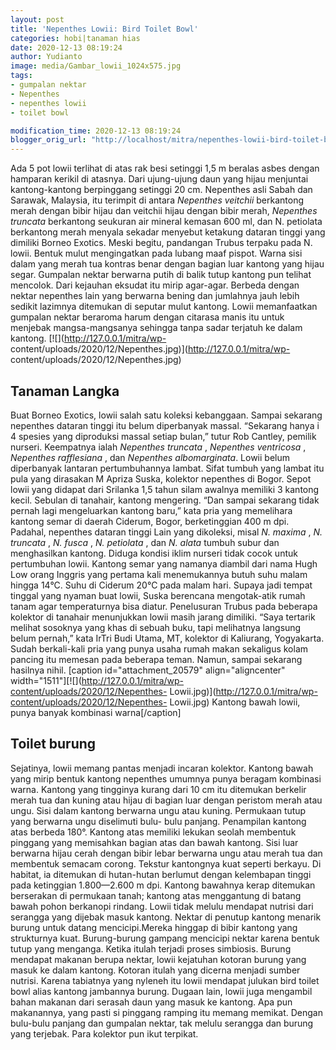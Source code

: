 ```yaml
---
layout: post
title: 'Nepenthes Lowii: Bird Toilet Bowl'
categories: hobi|tanaman hias
date: 2020-12-13 08:19:24
author: Yudianto
image: media/Gambar_lowii_1024x575.jpg
tags:
- gumpalan nektar
- Nepenthes
- nepenthes lowii
- toilet bowl

modification_time: 2020-12-13 08:19:24
blogger_orig_url: "http://localhost/mitra/nepenthes-lowii-bird-toilet-bowl.html"
---
```


Ada 5 pot lowii terlihat di atas rak besi setinggi 1,5 m beralas asbes dengan
hamparan kerikil di atasnya. Dari ujung-ujung daun yang hijau menjuntai
kantong-kantong berpinggang setinggi 20 cm. Nepenthes asli Sabah dan Sarawak,
Malaysia, itu terimpit di antara _Nepenthes veitchii_ berkantong merah dengan
bibir hijau dan veitchii hijau dengan bibir merah, _Nepenthes truncata_
berkantong seukuran air mineral kemasan 600 ml, dan N. petiolata berkantong
merah menyala sekadar menyebut ketakung dataran tinggi yang dimiliki Borneo
Exotics. Meski begitu, pandangan Trubus terpaku pada N. lowii. Bentuk mulut
mengingatkan pada lubang maaf pispot. Warna sisi dalam yang merah tua kontras
benar dengan bagian luar kantong yang hijau segar. Gumpalan nektar berwarna
putih di balik tutup kantong pun telihat mencolok. Dari kejauhan eksudat itu
mirip agar-agar. Berbeda dengan nektar nepenthes lain yang berwarna bening dan
jumlahnya jauh lebih sedikit lazimnya ditemukan di seputar mulut kantong.
Lowii memanfaatkan gumpalan nektar beraroma harum dengan citarasa manis itu
untuk menjebak mangsa-mangsanya sehingga tanpa sadar terjatuh ke dalam
kantong. [![](http://127.0.0.1/mitra/wp-
content/uploads/2020/12/Nepenthes.jpg)](http://127.0.0.1/mitra/wp-
content/uploads/2020/12/Nepenthes.jpg)

## Tanaman Langka

Buat Borneo Exotics, lowii salah satu koleksi kebanggaan. Sampai sekarang
nepenthes dataran tinggi itu belum diperbanyak massal. “Sekarang hanya i 4
spesies yang diproduksi massal setiap bulan,” tutur Rob Cantley, pemilik
nurseri. Keempatnya ialah _Nepenthes truncata_ , _Nepenthes ventricosa_ ,
_Nepenthes rafflesiana_ , dan _Nepenthes albomarginata_. Lowii belum
diperbanyak lantaran pertumbuhannya lambat. Sifat tumbuh yang lambat itu pula
yang dirasakan M Apriza Suska, kolektor nepenthes di Bogor. Sepot lowii yang
didapat dari Srilanka 1,5 tahun silam awalnya memiliki 3 kantong kecil.
Sebulan di tanahair, kantong mengering. “Dan sampai sekarang tidak pernah lagi
mengeluarkan kantong baru,” kata pria yang memelihara kantong semar di daerah
Ciderum, Bogor, berketinggian 400 m dpi. Padahal, nepenthes dataran tinggi
Lain yang dikoleksi, misal _N. maxima_ , _N. truncata_ , _N. fusca_ , _N.
petiolata_ , dan _N. alata_ tumbuh subur dan menghasilkan kantong. Diduga
kondisi iklim nurseri tidak cocok untuk pertumbuhan lowii. Kantong semar yang
namanya diambil dari nama Hugh Low orang Inggris yang pertama kali
menemukannya butuh suhu malam hingga 14°C. Suhu di Ciderum 20°C pada malam
hari. Supaya jadi tempat tinggal yang nyaman buat lowii, Suska berencana
mengotak-atik rumah tanam agar temperaturnya bisa diatur. Penelusuran Trubus
pada beberapa kolektor di tanahair menunjukkan lowii masih jarang dimiliki.
“Saya tertarik melihat sosoknya yang khas di sebuah buku, tapi melihatnya
langsung belum pernah,” kata IrTri Budi Utama, MT, kolektor di Kaliurang,
Yogyakarta. Sudah berkali-kali pria yang punya usaha rumah makan sekaligus
kolam pancing itu memesan pada beberapa teman. Namun, sampai sekarang hasilnya
nihil. [caption id="attachment_20579" align="aligncenter"
width="1511"][![](http://127.0.0.1/mitra/wp-content/uploads/2020/12/Nepenthes-
Lowii.jpg)](http://127.0.0.1/mitra/wp-content/uploads/2020/12/Nepenthes-
Lowii.jpg) Kantong bawah lowii, punya banyak kombinasi warna[/caption]

## Toilet burung

Sejatinya, lowii memang pantas menjadi incaran kolektor. Kantong bawah yang
mirip bentuk kantong nepenthes umumnya punya beragam kombinasi warna. Kantong
yang tingginya kurang dari 10 cm itu ditemukan berkelir merah tua dan kuning
atau hijau di bagian luar dengan peristom merah atau ungu. Sisi dalam kantong
berwarna ungu atau kuning. Permukaan tutup yang berwarna ungu diselimuti bulu-
bulu panjang. Penampilan kantong atas berbeda 180°. Kantong atas memiliki
lekukan seolah membentuk pinggang yang memisahkan bagian atas dan bawah
kantong. Sisi luar berwarna hijau cerah dengan bibir lebar berwarna ungu atau
merah tua dan membentuk semacam corong. Tekstur kantongnya kuat seperti
berkayu. Di habitat, ia ditemukan di hutan-hutan berlumut dengan kelembapan
tinggi pada ketinggian 1.800—2.600 m dpi. Kantong bawahnya kerap ditemukan
berserakan di permukaan tanah; kantong atas menggantung di batang bawah pohon
berkanopi rindang. Lowii tidak melulu mendapat nutrisi dari serangga yang
dijebak masuk kantong. Nektar di penutup kantong menarik burung untuk datang
mencicipi.Mereka hinggap di bibir kantong yang strukturnya kuat. Burung-burung
gampang mencicipi nektar karena bentuk tutup yang menganga. Ketika itulah
terjadi proses simbiosis. Burung mendapat makanan berupa nektar, lowii
kejatuhan kotoran burung yang masuk ke dalam kantong. Kotoran itulah yang
dicerna menjadi sumber nutrisi. Karena tabiatnya yang nyleneh itu lowii
mendapat julukan bird toilet bowl alias kantong jambannya burung. Dugaan lain,
lowii juga mengambil bahan makanan dari serasah daun yang masuk ke kantong.
Apa pun makanannya, yang pasti si pinggang ramping itu memang memikat. Dengan
bulu-bulu panjang dan gumpalan nektar, tak melulu serangga dan burung yang
terjebak. Para kolektor pun ikut terpikat.


